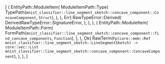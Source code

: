 [
    (
        EntityPath::ModuleItem(
            ModuleItemPath::Type(
                TypePath(`mnist_classifier::line_segment_sketch::concave_component::ConcaveComponent`, `Struct`),
            ),
        ),
        Err(
            RawTypeError::Derived(
                DerivedRawTypeError::SignatureError,
            ),
        ),
    ),
    (
        EntityPath::ModuleItem(
            ModuleItemPath::Form(
                FormPath(`mnist_classifier::line_segment_sketch::concave_component::find_concave_components`, `Function`),
            ),
        ),
        Ok(
            RawTerm(`Fp(core::mem::Ref mnist_classifier::line_segment_sketch::LineSegmentSketch) -> core::vec::List mnist_classifier::line_segment_sketch::concave_component::ConcaveComponent`),
        ),
    ),
]